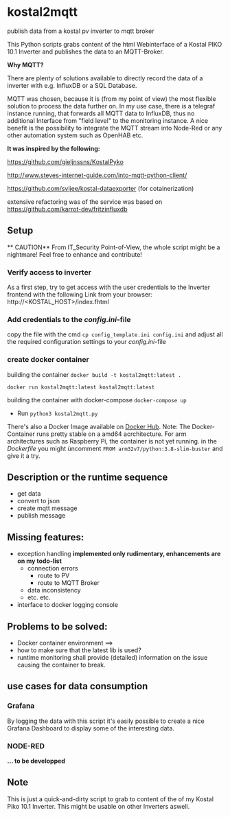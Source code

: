 # kostal2mqtt
publish data from a kostal pv inverter to mqtt broker

This Python scripts grabs content of the html Webinterface of a Kostal PIKO 10.1 Inverter and publishes the data to an MQTT-Broker.

**Why MQTT?**

There are plenty of solutions available to directly record the data of a inverter with e.g. InfluxDB or a SQL Database.

MQTT was chosen, because it is (from my point of view) the most flexible solution to process the data further on.
In my use case, there is a telegraf instance running, that forwards all MQTT data to InfluxDB, thus no additional Interface from "field level" to the monitoring instance. A nice benefit is the possibility to integrate the MQTT stream into Node-Red or any other automation system such as OpenHAB etc.

**It was inspired by the following:**

https://github.com/gieljnssns/KostalPyko

http://www.steves-internet-guide.com/into-mqtt-python-client/

https://github.com/svijee/kostal-dataexporter (for cotainerization)

extensive refactoring was of the service was based on
https://github.com/karrot-dev/fritzinfluxdb


## Setup

** CAUTION**
From IT_Security Point-of-View, the whole script might be a nightmare!
Feel free to enhance and contribute!

### Verify access to inverter
As a first step, try to get access with the user credentials to the Inverter frontend with the following Link from your browser:
http://<KOSTAL_HOST>/index.fhtml

### Add credentials to the *config.ini*-file
copy the file with the cmd `cp config_template.ini config.ini`
and adjust all the required configuration settings to your *config.ini*-file

### create docker container
building the container
`docker build -t kostal2mqtt:latest .`

`docker run kostal2mqtt:latest kostal2mqtt:latest`

building the container with docker-compose
`docker-compose up`

 * Run `python3 kostal2mqtt.py`


There's also a Docker Image available on [Docker Hub](https://hub.docker.com/repository/docker/wolfi82/kostal2mqtt).
Note: The Docker-Container runs pretty stable on a amd64 acrchitecture. For arm architectures such as Raspberry Pi, the container is not yet running.
in the *Dockerfile* you might ùncomment `FROM arm32v7/python:3.8-slim-buster` and give it a try.

## Description or the runtime sequence
- get data
- convert to json
- create mqtt message
- publish message

## Missing features:
- exception handling  **implemented only rudimentary, enhancements are on my todo-list**
  - connection errors
    - route to PV
    - route to MQTT Broker
  - data inconsistency
  - etc. etc.
- interface to docker logging console

## Problems to be solved:
- Docker container environment ==> 
-  how to make sure that the latest lib is used?
- runtime monitoring shall provide (detailed) information on the issue causing the container to break.

## use cases for data consumption
### Grafana

By logging the data with this script it's easily possible to create a nice
Grafana Dashboard to display some of the interesting data.

### NODE-RED
**... to be developped**


## Note

This is just a quick-and-dirty script to grab to content of the of my
Kostal Piko 10.1 Inverter. This might be usable on other Inverters aswell.
